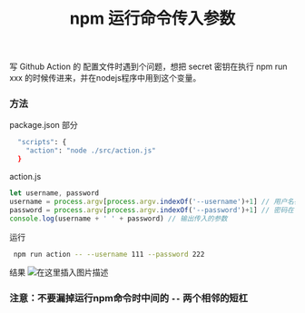 ﻿---
slug: 20211014
title: npm 运行命令传入参数
authors: mcx
tags: [Javascript, Nodejs, npm]
---

写 Github Action 的 配置文件时遇到个问题，想把 secret 密钥在执行 npm run xxx 的时候传进来，并在nodejs程序中用到这个变量。

### 方法

package.json 部分

```bash
  "scripts": {
    "action": "node ./src/action.js"
  }
```

action.js
```javascript
let username, password
username = process.argv[process.argv.indexOf('--username')+1] // 用户名在 --username 后面
password = process.argv[process.argv.indexOf('--password')+1] // 密码在 --password 后面
console.log(username + ' ' + password) // 输出传入的参数
```

<!--truncate-->

运行

```bash
 npm run action -- --username 111 --password 222
```

结果
![在这里插入图片描述](https://img-blog.csdnimg.cn/722550d4d8f24d3fa8627f38fd49aa1c.png)

### 注意：不要漏掉运行npm命令时中间的 `--` 两个相邻的短杠
